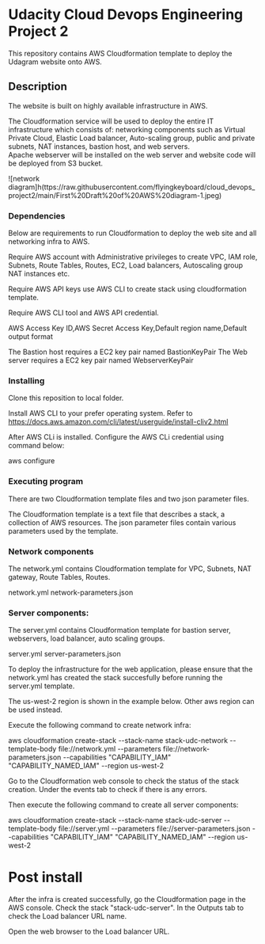 # Udacity Cloud Devops Engineering Project 2

This repository contains AWS Cloudformation template to deploy the Udagram website onto AWS.

## Description

The website is built on highly available infrastructure in AWS.

The Cloudformation service will be used to deploy the entire IT infrastructure which consists of:
networking components such as Virtual Private Cloud, Elastic Load balancer, Auto-scaling group, public and private subnets, NAT instances, bastion host, and web servers.  
Apache webserver will be installed on the web server and website code will be deployed from S3 bucket.


![network diagram]h(ttps://raw.githubusercontent.com/flyingkeyboard/cloud_devops_project2/main/First%20Draft%20of%20AWS%20diagram-1.jpeg)


### Dependencies

Below are requirements to run Cloudformation to deploy the web site and all networking infra to AWS.


Require AWS account with Administrative privileges to create VPC, IAM role, Subnets, Route Tables, Routes,  EC2, Load balancers, Autoscaling group NAT instances etc.

Require AWS API keys use AWS CLI to create stack using cloudformation template.   

Require AWS CLI tool and  AWS API credential.

AWS Access Key ID,AWS Secret Access Key,Default region name,Default output format

The Bastion host requires a EC2 key pair named BastionKeyPair 
The Web server requires a EC2 key pair named WebserverKeyPair

### Installing

Clone this reposition to local folder.

Install AWS CLI to your prefer operating system.  Refer to 
https://docs.aws.amazon.com/cli/latest/userguide/install-cliv2.html

After AWS CLi is installed.  Configure the AWS CLi credential using command below:

aws configure



### Executing program

There are two Cloudformation template files and two json parameter files.  

The Cloudformation template is a text file that describes a stack, a collection of AWS resources. 
The json parameter files contain various parameters used by the template.

### Network components

The network.yml contains Cloudformation template for VPC, Subnets, NAT gateway, Route Tables, Routes.

network.yml 
network-parameters.json

### Server components:

The server.yml contains Cloudformation template for bastion server, webservers, load balancer, auto scaling groups.

server.yml
server-parameters.json


To deploy the infrastructure for the web application, please ensure that the network.yml has created the stack succesfully before running the server.yml template.   

The us-west-2 region is shown in the example below.  Other aws region can be used instead.

Execute the following command to create network infra:

aws cloudformation create-stack --stack-name stack-udc-network --template-body file://network.yml  --parameters file://network-parameters.json --capabilities "CAPABILITY_IAM" "CAPABILITY_NAMED_IAM" --region us-west-2

Go to the Cloudformation web console to check the status of the stack creation.  Under the events tab to check if there is any errors.

Then execute the following command to create all server components:

aws cloudformation create-stack --stack-name stack-udc-server --template-body file://server.yml  --parameters file://server-parameters.json --capabilities "CAPABILITY_IAM" "CAPABILITY_NAMED_IAM" --region us-west-2


# Post install 

After the infra is created successfully, go the Cloudformation page in the AWS console.  Check the stack "stack-udc-server".  In the Outputs tab to check the Load balancer URL name.  

Open the web browser to the Load balancer URL.



